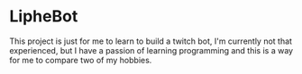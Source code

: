 # LipheBot
This project is just for me to learn to build a twitch bot, I'm currently not that experienced, but I have a passion of learning programming and this is a way for me to compare two of my hobbies.
